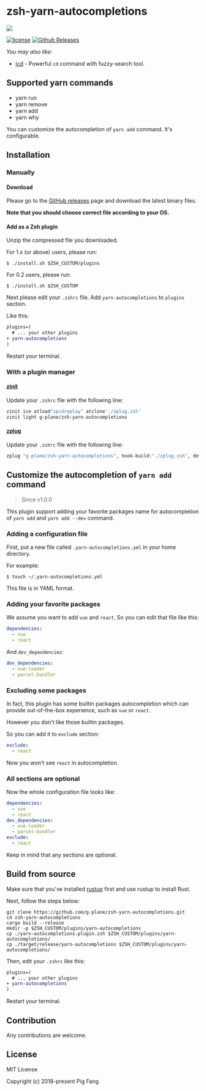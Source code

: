 # zsh-yarn-autocompletions

![](./screenshot.gif)

[![license](https://img.shields.io/github/license/g-plane/zsh-yarn-autocompletions.svg?style=flat-square)](https://github.com/g-plane/zsh-yarn-autocompletions/blob/master/LICENSE)
[![Github Releases](https://img.shields.io/github/downloads/g-plane/zsh-yarn-autocompletions/latest/total.svg?style=flat-square)](https://github.com/g-plane/zsh-yarn-autocompletions/releases)

*You may also like:*

- [icd](https://github.com/g-plane/icd) - Powerful `cd` command with fuzzy-search tool.

## Supported yarn commands

- yarn run
- yarn remove
- yarn add
- yarn why

You can customize the autocompletion of `yarn add` command.
It's configurable.

## Installation

### Manually

#### Download

Please go to the [GitHub releases](https://github.com/g-plane/zsh-yarn-autocompletions/releases)
page and download the latest binary files.

**Note that you should choose correct file according to your OS.**

#### Add as a Zsh plugin

Unzip the compressed file you downloaded.

For 1.x (or above) users, please run:

```shell
$ ./install.sh $ZSH_CUSTOM/plugins
```

For 0.2 users, please run:

```shell
$ ./install.sh $ZSH_CUSTOM
```

Next please edit your `.zshrc` file.
Add `yarn-autocompletions` to `plugins` section.

Like this:

```diff
plugins=(
  # ... your other plugins
+ yarn-autocompletions
)
```

Restart your terminal.

### With a plugin manager

#### [zinit](https://github.com/zdharma/zinit)

Update your `.zshrc` file with the following line:

```zsh
zinit ice atload"zpcdreplay" atclone'./zplug.zsh'
zinit light g-plane/zsh-yarn-autocompletions
```

#### [zplug](https://github.com/zplug/zplug)

Update your `.zshrc` file with the following line:

```zsh
zplug "g-plane/zsh-yarn-autocompletions", hook-build:"./zplug.zsh", defer:2
```

## Customize the autocompletion of `yarn add` command

> Since v1.0.0

This plugin support adding your favorite packages name for autocompletion
of `yarn add` and `yarn add --dev` command.

### Adding a configuration file

First, put a new file called `.yarn-autocompletions.yml` in your home directory.

For example:

```shell
$ touch ~/.yarn-autocompletions.yml
```

This file is in YAML format.

### Adding your favorite packages

We assume you want to add `vue` and `react`.
So you can edit that file like this:

```yaml
dependencies:
  - vue
  - react
```

And `dev_dependencies`:

```yaml
dev_dependencies:
  - vue-loader
  - parcel-bundler
```

### Excluding some packages

In fact, this plugin has some builtin packages autocompletion
which can provide out-of-the-box experience, such as `vue` or `react`.

However you don't like those builtin packages.

So you can add it to `exclude` section:

```yaml
exclude:
  - react
```

Now you won't see `react` in autocompletion.

### All sections are optional

Now the whole configuration file looks like:

```yaml
dependencies:
  - vue
  - react
dev_dependencies:
  - vue-loader
  - parcel-bundler
exclude:
  - react
```

Keep in mind that any sections are optional.

## Build from source

Make sure that you've installed [rustup](https://rustup.rs/) first and use rustup to install Rust.

Next, follow the steps below:

```
git clone https://github.com/g-plane/zsh-yarn-autocompletions.git
cd zsh-yarn-autocompletions
cargo build --release
mkdir -p $ZSH_CUSTOM/plugins/yarn-autocompletions
cp ./yarn-autocompletions.plugin.zsh $ZSH_CUSTOM/plugins/yarn-autocompletions/
cp ./target/release/yarn-autocompletions $ZSH_CUSTOM/plugins/yarn-autocompletions/
```

Then, edit your `.zshrc` like this:

```diff
plugins=(
  # ... your other plugins
+ yarn-autocompletions
)
```

Restart your terminal.

## Contribution

Any contributions are welcome.

## License

MIT License

Copyright (c) 2018-present Pig Fang

